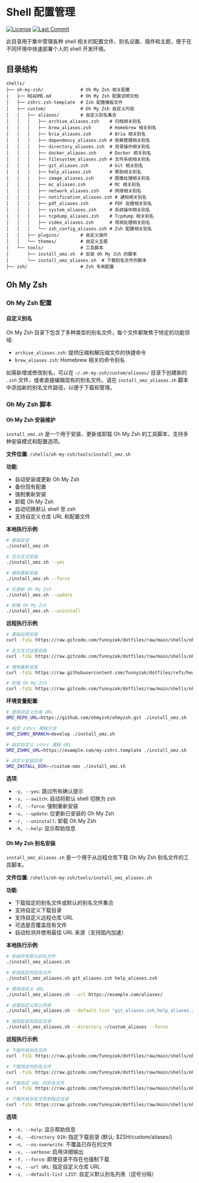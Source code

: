 # Shell 配置管理

[![License](https://img.shields.io/badge/License-MIT-blue.svg)](../LICENSE)
[![Last Commit](https://img.shields.io/github/last-commit/funnyzak/dotfiles)](https://github.com/funnyzak/dotfiles/commits/main)

此目录用于集中管理各种 shell 相关的配置文件、别名设置、插件和主题，便于在不同环境中快速部署个人的 shell 开发环境。

## 目录结构

```
shells/
├── oh-my-zsh/              # Oh My Zsh 相关配置
│   ├── README.md           # Oh My Zsh 配置说明文档
│   ├── zshrc.zsh-template  # Zsh 配置模板文件
│   ├── custom/             # Oh My Zsh 自定义内容
│   │   ├── aliases/        # 自定义别名集合
│   │   │   ├── archive_aliases.zsh    # 归档相关别名
│   │   │   ├── brew_aliases.zsh       # Homebrew 相关别名
│   │   │   ├── bria_aliases.zsh       # Bria 相关别名
│   │   │   ├── dependency_aliases.zsh # 依赖管理相关别名
│   │   │   ├── directory_aliases.zsh  # 目录操作相关别名
│   │   │   ├── docker_aliases.zsh     # Docker 相关别名
│   │   │   ├── filesystem_aliases.zsh # 文件系统相关别名
│   │   │   ├── git_aliases.zsh        # Git 相关别名
│   │   │   ├── help_aliases.zsh       # 帮助相关别名
│   │   │   ├── image_aliases.zsh      # 图像处理相关别名
│   │   │   ├── mc_aliases.zsh         # MC 相关别名
│   │   │   ├── network_aliases.zsh    # 网络相关别名
│   │   │   ├── notification_aliases.zsh # 通知相关别名
│   │   │   ├── pdf_aliases.zsh        # PDF 处理相关别名
│   │   │   ├── system_aliases.zsh     # 系统操作相关别名
│   │   │   ├── tcpdump_aliases.zsh    # Tcpdump 相关别名
│   │   │   ├── video_aliases.zsh      # 视频处理相关别名
│   │   │   └── zsh_config_aliases.zsh # Zsh 配置相关别名
│   │   ├── plugins/        # 自定义插件
│   │   └── themes/         # 自定义主题
│   └── tools/              # 工具脚本
│       ├── install_omz.sh  # 安装 Oh My Zsh 的脚本
│       └── install_omz_aliases.sh  # 下载别名文件的脚本
├── zsh/                    # Zsh 专用配置
```

## Oh My Zsh

### Oh My Zsh 配置

#### 自定义别名

Oh My Zsh 目录下包含了多种类型的别名文件，每个文件都聚焦于特定的功能领域:

- `archive_aliases.zsh`: 提供压缩和解压缩文件的快捷命令
- `brew_aliases.zsh`: Homebrew 相关的命令别名

如需新增或修改别名，可以在 `~/.oh-my-zsh/custom/aliases/` 目录下创建新的 `.zsh` 文件，或者直接编辑现有的别名文件。请在 `install_omz_aliases.sh` 脚本中添加新的别名文件路径，以便于下载和管理。

### Oh My Zsh 脚本

#### Oh My Zsh 安装维护

`install_omz.sh` 是一个用于安装、更新或卸载 Oh My Zsh 的工具脚本，支持多种安装模式和配置选项。

**文件位置**: `/shells/oh-my-zsh/tools/install_omz.sh`

**功能**:
- 自动安装或更新 Oh My Zsh
- 备份现有配置
- 强制重新安装
- 卸载 Oh My Zsh
- 自动切换默认 shell 至 zsh
- 支持自定义仓库 URL 和配置文件

**本地执行示例**:
```bash
# 基础安装
./install_omz.sh

# 无交互式安装
./install_omz.sh --yes

# 强制重新安装
./install_omz.sh --force

# 仅更新 Oh My Zsh
./install_omz.sh --update

# 卸载 Oh My Zsh
./install_omz.sh --uninstall
```

**远程执行示例**:
```bash
# 基础远程安装
curl -fsSL https://raw.gitcode.com/funnyzak/dotfiles/raw/main/shells/oh-my-zsh/tools/install_omz.sh | bash

# 无交互式远程安装
curl -fsSL https://raw.gitcode.com/funnyzak/dotfiles/raw/main/shells/oh-my-zsh/tools/install_omz.sh | bash -s -- --yes

# 强制重新安装
curl -fsSL https://raw.githubusercontent.com/funnyzak/dotfiles/refs/heads/main/shells/oh-my-zsh/tools/install_omz.sh | bash -s -- --force

# 卸载 Oh My Zsh
curl -fsSL https://raw.gitcode.com/funnyzak/dotfiles/raw/main/shells/oh-my-zsh/tools/install_omz.sh | bash -s -- --uninstall
```

**环境变量配置**:
```bash
# 使用自定义仓库 URL
OMZ_REPO_URL=https://github.com/ohmyzsh/ohmyzsh.git ./install_omz.sh

# 指定 zshrc 模板分支
OMZ_ZSHRC_BRANCH=develop ./install_omz.sh

# 指定自定义 zshrc 模板 URL
OMZ_ZSHRC_URL=https://example.com/my-zshrc.template ./install_omz.sh

# 自定义安装目录
OMZ_INSTALL_DIR=~/custom-omz ./install_omz.sh
```

**选项**:
- `-y, --yes`: 跳过所有确认提示
- `-s, --switch`: 自动将默认 shell 切换为 zsh
- `-f, --force`: 强制重新安装
- `-u, --update`: 仅更新已安装的 Oh My Zsh
- `-r, --uninstall`: 卸载 Oh My Zsh
- `-h, --help`: 显示帮助信息

#### Oh My Zsh 别名安装

`install_omz_aliases.sh` 是一个用于从远程仓库下载 Oh My Zsh 别名文件的工具脚本。

**文件位置**: `/shells/oh-my-zsh/tools/install_omz_aliases.sh`

**功能**:
- 下载指定的别名文件或默认的别名文件集合
- 支持自定义下载目录
- 支持自定义远程仓库 URL
- 可选是否覆盖现有文件
- 自动检测并使用最佳 URL 来源（支持国内加速）

**本地执行示例**:
```bash
# 安装所有默认别名文件
./install_omz_aliases.sh

# 安装指定的别名文件
./install_omz_aliases.sh git_aliases.zsh help_aliases.zsh

# 使用自定义 URL
./install_omz_aliases.sh --url https://example.com/aliases/

# 设置自定义默认列表
./install_omz_aliases.sh --default-list "git_aliases.zsh,help_aliases.zsh"

# 强制安装到指定目录
./install_omz_aliases.sh --directory ~/custom_aliases --force
```

**远程执行示例**:
```bash
# 下载所有别名文件
curl -fsSL https://raw.gitcode.com/funnyzak/dotfiles/raw/main/shells/oh-my-zsh/tools/install_omz_aliases.sh | bash -s -- --force

# 下载特定的别名文件
curl -fsSL https://raw.gitcode.com/funnyzak/dotfiles/raw/main/shells/oh-my-zsh/tools/install_omz_aliases.sh | bash -s -- git_aliases.zsh system_aliases.zsh

# 下载指定 URL 的别名文件
curl -fsSL https://raw.gitcode.com/funnyzak/dotfiles/raw/main/shells/oh-my-zsh/tools/install_omz_aliases.sh | bash -s -- --url https://example.com/aliases/ git_aliases.zsh

# 下载所有别名文件到指定目录
curl -fsSL https://raw.gitcode.com/funnyzak/dotfiles/raw/main/shells/oh-my-zsh/tools/install_omz_aliases.sh | bash -s -- --directory ~/custom_aliases --force
```

**选项**:
- `-h, --help`: 显示帮助信息
- `-d, --directory DIR`: 指定下载目录 (默认: $ZSH/custom/aliases/)
- `-n, --no-overwrite`: 不覆盖已存在的文件
- `-v, --verbose`: 启用详细输出
- `-f, --force`: 即使目录不存在也强制下载
- `-u, --url URL`: 指定自定义仓库 URL
- `-s, --default-list LIST`: 自定义默认别名列表（逗号分隔）
